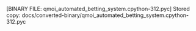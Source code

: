 [BINARY FILE: qmoi_automated_betting_system.cpython-312.pyc]
Stored copy: docs/converted-binary/qmoi_automated_betting_system.cpython-312.pyc
